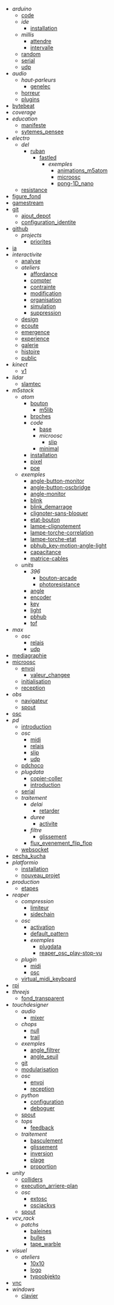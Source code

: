 - *arduino*
  - [code](/arduino/code/)
  - *ide*
    - [installation](/arduino/ide/installation.md)
  - *millis*
    - [attendre](/arduino/millis/attendre.md)
    - [intervalle](/arduino/millis/intervalle.md)
  - [random](/arduino/random/)
  - [serial](/arduino/serial/)
  - [udp](/arduino/udp/)
- *audio*
  - *haut-parleurs*
    - [genelec](/audio/haut-parleurs/genelec/)
  - [horreur](/audio/horreur/)
  - [plugins](/audio/plugins/)
- [bytebeat](/bytebeat/)
- *coverage*
- *education*
  - [manifeste](/education/manifeste/)
  - [sytemes_pensee](/education/sytemes_pensee/)
- *electro*
  - *del*
    - [ruban](/electro/del/ruban/)
      - [fastled](/electro/del/ruban/fastled/)
        - *exemples*
          - [animations_m5atom](/electro/del/ruban/fastled/exemples/animations_m5atom/)
          - [microosc](/electro/del/ruban/fastled/exemples/microosc/)
          - [pong-1D_nano](/electro/del/ruban/fastled/exemples/pong-1D_nano/)
  - [resistance](/electro/resistance/)
- [figure_fond](/figure_fond/)
- [gamestream](/gamestream/)
- [git](/git/)
  - [ajout_depot](/git/ajout_depot/)
  - [configuration_identite](/git/configuration_identite/)
- [github](/github/)
  - *projects*
    - [priorites](/github/projects/priorites/)
- [ia](/ia/)
- *interactivite*
  - [analyse](/interactivite/analyse/)
  - *ateliers*
    - [affordance](/interactivite/ateliers/affordance/)
    - [compter](/interactivite/ateliers/compter/)
    - [contrainte](/interactivite/ateliers/contrainte/)
    - [modification](/interactivite/ateliers/modification/)
    - [organisation](/interactivite/ateliers/organisation/)
    - [simulation](/interactivite/ateliers/simulation/)
    - [suppression](/interactivite/ateliers/suppression/)
  - [design](/interactivite/design/)
  - [ecoute](/interactivite/ecoute/)
  - [emergence](/interactivite/emergence/)
  - [experience](/interactivite/experience/)
  - [galerie](/interactivite/galerie/)
  - [histoire](/interactivite/histoire/)
  - [public](/interactivite/public/)
- *kinect*
  - [v1](/kinect/v1/)
- *lidar*
  - [slamtec](/lidar/slamtec/)
- *m5stack*
  - *atom*
    - [bouton](/m5stack/atom/bouton/)
      - [m5lib](/m5stack/atom/bouton/m5lib/)
    - [broches](/m5stack/atom/broches/)
    - *code*
      - [base](/m5stack/atom/code/base/)
      - *microosc*
        - [slip](/m5stack/atom/code/microosc/slip/)
      - [minimal](/m5stack/atom/code/minimal/)
    - [installation](/m5stack/atom/installation/)
    - [pixel](/m5stack/atom/pixel/)
    - [poe](/m5stack/atom/poe/)
  - *exemples*
    - [angle-button-monitor](/m5stack/exemples/angle-button-monitor.md)
    - [angle-button-oscbridge](/m5stack/exemples/angle-button-oscbridge.md)
    - [angle-monitor](/m5stack/exemples/angle-monitor.md)
    - [blink](/m5stack/exemples/blink.md)
    - [blink_demarrage](/m5stack/exemples/blink_demarrage.md)
    - [clignoter-sans-bloquer](/m5stack/exemples/clignoter-sans-bloquer.md)
    - [etat-bouton](/m5stack/exemples/etat-bouton.md)
    - [lampe-clignotement](/m5stack/exemples/lampe-clignotement.md)
    - [lampe-torche-correlation](/m5stack/exemples/lampe-torche-correlation.md)
    - [lampe-torche-etat](/m5stack/exemples/lampe-torche-etat.md)
    - [pbhub_key-motion-angle-light](/m5stack/exemples/pbhub_key-motion-angle-light.md)
    - [capacitance](/m5stack/exemples/capacitance/)
    - [matrice-cables](/m5stack/exemples/matrice-cables/)
  - *units*
    - *396*
      - [bouton-arcade](/m5stack/units/396/bouton-arcade/)
      - [photoresistance](/m5stack/units/396/photoresistance/)
    - [angle](/m5stack/units/angle/)
    - [encoder](/m5stack/units/encoder/)
    - [key](/m5stack/units/key/)
    - [light](/m5stack/units/light/)
    - [pbhub](/m5stack/units/pbhub/)
    - [tof](/m5stack/units/tof/)
- *max*
  - *osc*
    - [relais](/max/osc/relais/)
    - [udp](/max/osc/udp/)
- [mediagraphie](/mediagraphie/)
- [microosc](/microosc/)
  - [envoi](/microosc/envoi/)
    - [valeur_changee](/microosc/envoi/valeur_changee/)
  - [initialisation](/microosc/initialisation/)
  - [reception](/microosc/reception/)
- *obs*
  - [navigateur](/obs/navigateur/)
  - [spout](/obs/spout/)
- [osc](/osc/)
- *pd*
  - [introduction](/pd/introduction/)
  - *osc*
    - [midi](/pd/osc/midi/)
    - [relais](/pd/osc/relais/)
    - [slip](/pd/osc/slip/)
    - [udp](/pd/osc/udp/)
  - [pdchoco](/pd/pdchoco/)
  - *plugdata*
    - [copier-coller](/pd/plugdata/copier-coller/)
    - [introduction](/pd/plugdata/introduction/)
  - [serial](/pd/serial/)
  - *traitement*
    - *delai*
      - [retarder](/pd/traitement/delai/retarder/)
    - *duree*
      - [activite](/pd/traitement/duree/activite/)
    - *filtre*
      - [glissement](/pd/traitement/filtre/glissement/)
    - [flux_evenement_flip_flop](/pd/traitement/flux_evenement_flip_flop/)
  - [websocket](/pd/websocket/)
- [pecha_kucha](/pecha_kucha/)
- *platformio*
  - [installation](/platformio/installation/)
  - [nouveau_projet](/platformio/nouveau_projet/)
- *production*
  - [etapes](/production/etapes/)
- *reaper*
  - *compression*
    - [limiteur](/reaper/compression/limiteur/)
    - [sidechain](/reaper/compression/sidechain/)
  - *osc*
    - [activation](/reaper/osc/activation/)
    - [default_pattern](/reaper/osc/default_pattern/)
    - *exemples*
      - [plugdata](/reaper/osc/exemples/plugdata/)
      - [reaper_osc_play-stop-vu](/reaper/osc/exemples/reaper_osc_play-stop-vu/)
  - *plugin*
    - [midi](/reaper/plugin/midi/)
    - [osc](/reaper/plugin/osc/)
  - [virtual_midi_keyboard](/reaper/virtual_midi_keyboard/)
- [rpi](/rpi/)
- *threejs*
  - [fond_transparent](/threejs/fond_transparent/)
- *touchdesigner*
  - *audio*
    - [mixer](/touchdesigner/audio/mixer/)
  - *chops*
    - [null](/touchdesigner/chops/null/)
    - [trail](/touchdesigner/chops/trail/)
  - *exemples*
    - [angle_filtrer](/touchdesigner/exemples/angle_filtrer.md)
    - [angle_seuil](/touchdesigner/exemples/angle_seuil.md)
  - [git](/touchdesigner/git/)
  - [modularisation](/touchdesigner/modularisation/)
  - *osc*
    - [envoi](/touchdesigner/osc/envoi/)
    - [reception](/touchdesigner/osc/reception/)
  - *python*
    - [configuration](/touchdesigner/python/configuration/)
    - [deboguer](/touchdesigner/python/deboguer/)
  - [spout](/touchdesigner/spout/)
  - *tops*
    - [feedback](/touchdesigner/tops/feedback/)
  - *traitement*
    - [basculement](/touchdesigner/traitement/basculement/)
    - [glissement](/touchdesigner/traitement/glissement/)
    - [inversion](/touchdesigner/traitement/inversion/)
    - [plage](/touchdesigner/traitement/plage/)
    - [proportion](/touchdesigner/traitement/proportion/)
- *unity*
  - [colliders](/unity/colliders/)
  - [execution_arriere-plan](/unity/execution_arriere-plan/)
  - *osc*
    - [extosc](/unity/osc/extosc/)
    - [oscjackvs](/unity/osc/oscjackvs/)
  - [spout](/unity/spout/)
- *vcv_rack*
  - *patchs*
    - [baleines](/vcv_rack/patchs/baleines/)
    - [bulles](/vcv_rack/patchs/bulles/)
    - [tape_warble](/vcv_rack/patchs/tape_warble/)
- *visuel*
  - *ateliers*
    - [10x10](/visuel/ateliers/10x10/)
    - [logo](/visuel/ateliers/logo/)
    - [typoobjekto](/visuel/ateliers/typoobjekto/)
- [vnc](/vnc/)
- *windows*
  - [clavier](/windows/clavier/)
